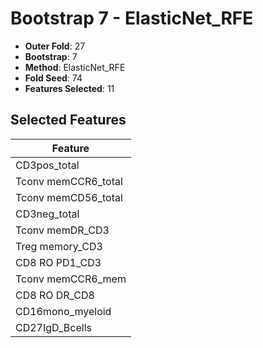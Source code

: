 # Bootstrap 7 - ElasticNet_RFE

- **Outer Fold**: 27
- **Bootstrap**: 7
- **Method**: ElasticNet_RFE
- **Fold Seed**: 74
- **Features Selected**: 11

## Selected Features

| Feature |
|---------|
| CD3pos_total |
| Tconv memCCR6_total |
| Tconv memCD56_total |
| CD3neg_total |
| Tconv memDR_CD3 |
| Treg memory_CD3 |
| CD8 RO PD1_CD3 |
| Tconv memCCR6_mem |
| CD8 RO DR_CD8 |
| CD16mono_myeloid |
| CD27IgD_Bcells |
